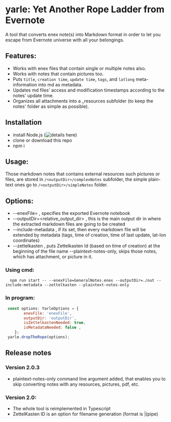 

# yarle: Yet Another Rope Ladder from Evernote

A tool that converts enex note(s) into Markdown format in order to let you escape from Evernote universe with all your belongings.

## Features:

- Works with enex files that contain single or multiple notes also.
- Works with notes that contain pictures too.
- Puts `title`, `creation time`, `update time`, `tags`, and `latlong` meta-information into md as metadata.
- Updates md files' access and modification timestamps according to the notes' update time.
- Organizes all attachments into a _resources subfolder (to keep the notes' folder as simple as possible).

## Installation

 - install Node.js (![details here](https://nodejs.org/en/download/))
 - clone or download this repo
 - npm i
 
## Usage:

Those markdown notes that contains external resources such pictures or files, are stored in `/<outputDir>/complexNotes` subfolder, the simple plain-text ones go to `/<outputDir>/simpleNotes` folder.

## Options:

 - --enexFile=<your-enex-file> , specifies the exported Evernote notebook
 - --outputDir=<relative_output_dir> , this is the main output dir in where the extracted markdown files are going to be created
 - --include-metadata , if its set, then every markdown file will be extended by metadata (tags, time of creation, time of last update, lat-lon coordinates) 
 - --zettelkasten , puts Zettelkasten Id (based on time of creation) at the beginning of the file name
  --plaintext-notes-only, skips those notes, which has attachment, or picture in it.

### Using cmd: 
```shell
  npm run start -- --enexFile=GeneralNotes.enex --outputDir=./out --include-metadata --zettelkasten --plaintext-notes-only
```

### In program: 

```javascript
 const options: YarleOptions = {
        enexFile: 'enexFile',
        outputDir: 'outputDir',
        isZettelkastenNeeded: true,
        isMetadataNeeded: false ,
    };
 yarle.dropTheRope(options);
```

## Release notes

### Version 2.0.3

 - plaintext-notes-only command line argument added, that enables you to skip converting notes with any resources, pictures, pdf, etc.

### Version 2.0: 

 - The whole tool is reimplemented in Typescript
 - ZettelKasten ID is an option for filename generation (format is <id>|(pipe) <title>.md or <id>.md if there is no title)

### version 1.2.0, fixes and improvements:

- File name conventions changed (whitespaces are generated instead of underscores)
- Metadata is moved at the end of the text and transformed as code snippet (looks better in Ulysses)
- Fix on HTML to MD conversion (turndown package is configured better to do not add multiple newline characters )
